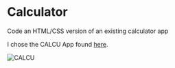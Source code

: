 # Calculator
Code an HTML/CSS version of an existing calculator app

I chose the CALCU App found [here](http://www.barrysbestblog.com/2014/02/this-weeks-best-android-apps-calcu.html).

![CALCU](http://s19.postimg.org/v2mrjmxmr/calcu1.jpg)
